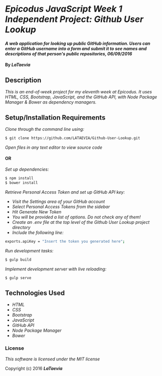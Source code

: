 # _Epicodus JavaScript Week 1 Independent Project: Github User Lookup_

#### _A web application for looking up public GitHub information. Users can enter a GitHub username into a form and submit it to see names and descriptions of that person's public repositories, 06/09/2016_

#### By _**LaTaevia**_

## Description

_This is an end-of-week project for my eleventh week at Epicodus. It uses HTML, CSS, Bootstrap, JavaScript, and the GitHub API, with Node Package Manager & Bower as dependency managers._

## Setup/Installation Requirements

_Clone through the command line using:_
```sh
$ git clone https://github.com/LATAEVIA/Github-User-Lookup.git
```

_Open files in any text editor to view source code_
#### OR
_Set up dependencies:_
```sh
$ npm install
$ bower install
```

_Retrieve Personal Access Token and set up GitHub API key:_
* _Visit the Settings area of your GitHub account_
* _Select Personal Access Tokens from the sidebar_
* _Hit Generate New Token_
* _You will be provided a list of options. Do not check any of them!_
* _Create an .env file at the top level of the Github User Lookup project directory_
* _Include the following line:_
```sh
exports.apiKey = "Insert the token you generated here";
```

_Run development tasks:_
```sh
$ gulp build
```

_Implement development server with live reloading:_
```sh
$ gulp serve
```

## Technologies Used

* _HTML_
* _CSS_
* _Bootstrap_
* _JavaScript_
* _GitHub API_
* _Node Package Manager_
* _Bower_

### License

*This software is licensed under the MIT license*

Copyright (c) 2016 **_LaTaevia_**
